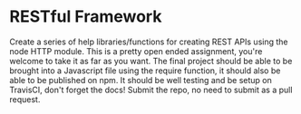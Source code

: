 # RESTful Framework

Create a series of help libraries/functions for creating REST APIs using the node HTTP module. This is a pretty open ended assignment, you're welcome to take it as far as you want. The final project should be able to be brought into a Javascript file using the require function, it should also be able to be published on npm. It should be well testing and be setup on TravisCI, don't forget the docs! Submit the repo, no need to submit as a pull request.
